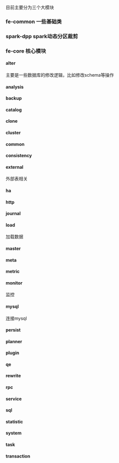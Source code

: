 目前主要分为三个大模块

### fe-common 一些基础类

### spark-dpp spark动态分区裁剪

### fe-core 核心模块

#### alter

主要是一些数据库的修改逻辑，比如修改schema等操作

#### analysis

#### backup

#### catalog

#### clone

#### cluster

#### common

#### consistency

#### external

外部表相关

#### ha

#### http

#### journal

#### load

加载数据

#### master

#### meta

#### metric

#### monitor

监控

#### mysql

连接mysql

#### persist

#### planner

#### plugin

#### qe

#### rewrite

#### rpc

#### service

#### sql

#### statistic

#### system

#### task

#### transaction
